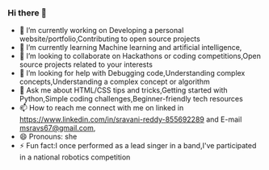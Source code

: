 ### Hi there 👋


- 🔭 I’m currently working on Developing a personal website/portfolio,Contributing to open source projects
- 🌱 I’m currently learning Machine learning and artificial intelligence,
- 👯 I’m looking to collaborate on Hackathons or coding competitions,Open source projects related to your interests
- 🤔 I’m looking for help with Debugging code,Understanding complex concepts,Understanding a complex concept or algorithm
- 💬 Ask me about HTML/CSS tips and tricks,Getting started with Python,Simple coding challenges,Beginner-friendly tech resources
- 📫 How to reach me connect with me on linked in https://www.linkedin.com/in/sravani-reddy-855692289 and  E-mail msravs67@gmail.com, 
- 😄 Pronouns: she
- ⚡ Fun fact:I once performed as a lead singer in a band,I've participated in a national robotics competition
  
